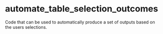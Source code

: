 # automate_table_selection_outcomes
Code that can be used to automatically produce a set of outputs based on the users selections.
